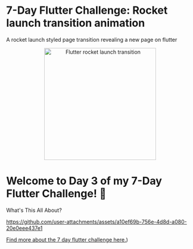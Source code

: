 # 7-Day Flutter Challenge: Rocket launch transition animation
A rocket launch styled page transition revealing a new page on flutter

<p align="center">
  <img src="https://media.giphy.com/media/P5okiKJwSre5rMcvzE/giphy.gif" alt="Flutter rocket launch transition" width="300">
</p>

# Welcome to Day 3 of my 7-Day Flutter Challenge! 🚀

What's This All About?



https://github.com/user-attachments/assets/a10ef69b-756e-4d8d-a080-20e0eee437e1




[Find more about the 7 day flutter challenge here.](https://codinglollypop.medium.com/7-days-of-flutter-fun-a-visual-journey-through-animations-4caeb556403e))
